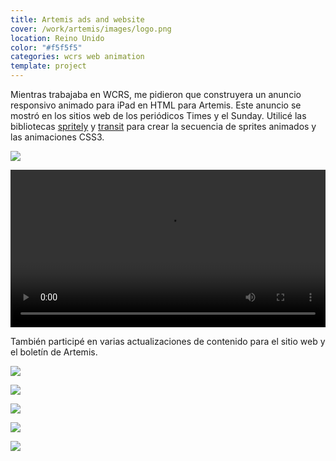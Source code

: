 ```yaml
---
title: Artemis ads and website
cover: /work/artemis/images/logo.png
location: Reino Unido
color: "#f5f5f5"
categories: wcrs web animation
template: project
---
```


Mientras trabajaba en WCRS, me pidieron que construyera un anuncio responsivo animado para iPad en HTML para Artemis. Este anuncio se mostró en los sitios web de los periódicos Times y el Sunday. Utilicé las bibliotecas [spritely](http://spritely.net/) y [transit](http://ricostacruz.com/jquery.transit/) para crear la secuencia de sprites animados y las animaciones CSS3.

![](/work/artemis/images/1.png)

<video width="100%" controles>
    <source src="/work/artemis/images/artemis-profit-hunter.mp4" type="video/mp4" />
</video>

También participé en varias actualizaciones de contenido para el sitio web y el boletín de Artemis.

![](/work/artemis/images/wcrs-artemis-storyboard.jpg)

![](/work/artemis/images/wcrs-artemis-storyboard2.jpg)

![](/work/artemis/images/wcrs-artemis.jpg)

![](/work/artemis/images/wcrs-artemis-taxi.jpg)

![](/work/artemis/images/2.jpg)
